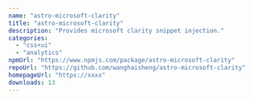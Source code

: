 ```yaml
---
name: "astro-microsoft-clarity"
title: "astro-microsoft-clarity"
description: "Provides microsoft clarity snippet injection."
categories:
  - "css+ui"
  - "analytics"
npmUrl: "https://www.npmjs.com/package/astro-microsoft-clarity"
repoUrl: "https://github.com/wanghaisheng/astro-microsoft-clarity"
homepageUrl: "https://xxxx"
downloads: 13
---
```

